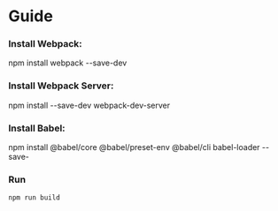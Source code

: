 # Guide

### **Install Webpack:**
  npm install webpack --save-dev
  
### **Install Webpack Server:**
  npm install --save-dev webpack-dev-server
  
 ### **Install Babel:**
  npm install @babel/core @babel/preset-env @babel/cli babel-loader --save-
  

### **Run**
	npm run build